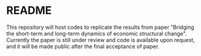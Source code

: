 # README
This repository will host codes to replicate the results from paper "Bridging the short-term and long-term dynamics of economic structural change". Currently the paper is still under review and code is available upon request, and it will be made public after the final acceptance of paper.
